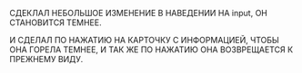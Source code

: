 СДЕКЛАЛ НЕБОЛЬШОЕ ИЗМЕНЕНИЕ В НАВЕДЕНИИ НА input, ОН СТАНОВИТСЯ ТЕМНЕЕ.

И СДЕЛАЛ ПО НАЖАТИЮ НА КАРТОЧКУ С ИНФОРМАЦИЕЙ, ЧТОБЫ ОНА ГОРЕЛА ТЕМНЕЕ, И ТАК ЖЕ
ПО НАЖАТИЮ ОНА ВОЗВРЕЩАЕТСЯ К ПРЕЖНЕМУ ВИДУ.
